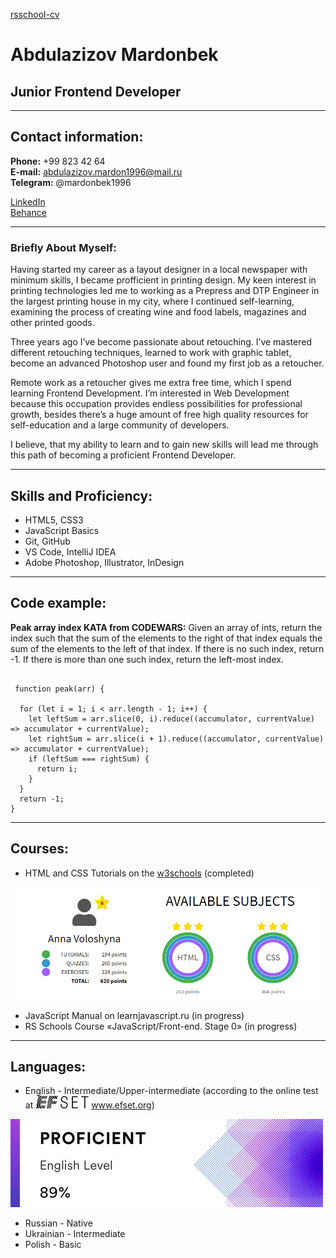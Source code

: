 [rsschool-cv](#foo)


# Abdulazizov Mardonbek


## Junior Frontend Developer

----

## Contact information:

<b>Phone:</b> +99 823 42 64 </br>
<b>E-mail:</b> abdulazizov.mardon1996@mail.ru </br>
<b>Telegram:</b> @mardonbek1996

[LinkedIn](https://linkeIn.com)</br>
[Behance](./Markdown.md)


---

### Briefly About Myself:
Having started my career as a layout designer in a local newspaper with minimum skills, I became profficient in printing design.
My keen interest in printing technologies led me to working as a Prepress and DTP Engineer in the largest printing house in my city,
where I continued self-learning, examining the process of creating wine and food labels, magazines and other printed goods.

Three years ago I’ve become passionate about retouching. I’ve mastered different retouching techniques,
learned to work with graphic tablet, become an advanced Photoshop user and found my first job as a retoucher.

Remote work as a retoucher gives me extra free time, which I spend learning Frontend Development.
I’m interested in Web Development because this occupation provides endless possibilities for professional growth,
besides there’s a huge amount of free high quality resources for self-education and a large community of developers.

I believe, that my ability to learn and to gain new skills will lead me through this path of becoming a proficient Frontend Developer.

---

## Skills and Proficiency:

- HTML5, CSS3
- JavaScript Basics
- Git, GitHub
- VS Code, IntelliJ IDEA
- Adobe Photoshop, Illustrator, InDesign

---

## Code example:

**Peak array index KATA from CODEWARS:** Given an array of ints, return the index such that the sum of the elements to the right of that index equals the sum of the elements to the left of that index. If there is no such index, return -1. If there is more than one such index, return the left-most index.
```

 function peak(arr) {

  for (let i = 1; i < arr.length - 1; i++) {
    let leftSum = arr.slice(0, i).reduce((accumulator, currentValue) => accumulator + currentValue);
    let rightSum = arr.slice(i + 1).reduce((accumulator, currentValue) => accumulator + currentValue);
    if (leftSum === rightSum) {
      return i;
    }
  }
  return -1;
}
```

---
## Courses:
- HTML and CSS Tutorials on the [w3schools]() (completed)

![](w3schools-score.jpg)

- JavaScript Manual on learnjavascript.ru (in progress)
- RS Schools Course «JavaScript/Front-end. Stage 0» (in progress)

---

## Languages:

- English - Intermediate/Upper-intermediate (according to the online test at ![](efset-logo.png) www.efset.org)

![](efset-english-level.jpg)
- Russian - Native
- Ukrainian - Intermediate
- Polish - Basic